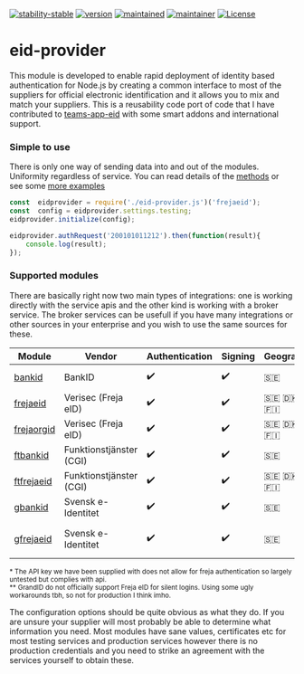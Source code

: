 [![stability-stable](https://img.shields.io/badge/stability-stable-green.svg)](#)
[![version](https://img.shields.io/badge/version-0.1.2-green.svg)](#)
[![maintained](https://img.shields.io/maintenance/yes/2020.svg)](#)
[![maintainer](https://img.shields.io/badge/maintainer-daniel%20sörlöv-blue.svg)](https://github.com/DSorlov)
[![License](https://img.shields.io/badge/License-MIT-blue.svg)](https://img.shields.io/github/license/DSorlov/eid-provider)

# eid-provider
This module is developed to enable rapid deployment of identity based authentication for Node.js by creating a common interface to most of the suppliers for official electronic identification and it allows you to mix and match your suppliers. This is a reusability code port of code that I have contributed to [teams-app-eid](https://github.com/DennizSvens/teams-app-eid) with some smart addons and international support.

### Simple to use

There is only one way of sending data into and out of the modules. Uniformity regardless of service. You can read details of the [methods](docs/methods.md) or see some [more examples](docs/examples.md)

```javascript
const  eidprovider = require('./eid-provider.js')('frejaeid');  
const  config = eidprovider.settings.testing;
eidprovider.initialize(config);

eidprovider.authRequest('200101011212').then(function(result){
	console.log(result);
});
```

### Supported modules

There are basically right now two main types of integrations: one is working directly with the service apis and the other kind is working with a broker service. The broker services can be usefull if you have many integrations or other sources in your enterprise and you wish to use the same sources for these.

| Module | Vendor | Authentication | Signing | Geographies | Readiness |
| --- | --- | --- | --- | --- | --- |
| [bankid](docs/bankid.md) | BankID | :heavy_check_mark: | :heavy_check_mark: | :sweden: | Production ready |
| [frejaeid](docs/frejaeid.md) | Verisec (Freja eID) | :heavy_check_mark: | :heavy_check_mark: | :sweden: :denmark: :norway: :finland: | Production ready |
| [frejaorgid](docs/frejaorgid.md) | Verisec (Freja eID) | :heavy_check_mark: | :heavy_check_mark: | :sweden: :denmark: :norway: :finland: | Production ready |
| [ftbankid](docs/ftbankid.md) | Funktionstjänster (CGI) | :heavy_check_mark: | :heavy_check_mark: | :sweden: | Production ready |
| [ftfrejaeid](docs/ftfrejaeid.md) | Funktionstjänster (CGI) | :heavy_check_mark: | :heavy_check_mark: | :sweden: :denmark: :norway: :finland: | Not tested* |
| [gbankid](docs/gbankid.md) | Svensk e-Identitet | :heavy_check_mark: | :heavy_check_mark: | :sweden: | Production Ready |
| [gfrejaeid](docs/gfrejaeid.md) | Svensk e-Identitet | :heavy_check_mark:| :heavy_check_mark: | :sweden: | Working, but not supported** |

<sup>* The API key we have been supplied with does not allow for freja authentication so largely untested but complies with api.<br/>
** GrandID do not officially support Freja eID for silent logins. Using some ugly workarounds tbh, so not for production I think imho.
</sup>

The configuration options should be quite obvious as what they do. If you are unsure your supplier will most probably be able to determine what information you need. Most modules have sane values, certificates etc for most testing services and production services however there is no production credentials and you need to strike an agreement with the services yourself to obtain these.


